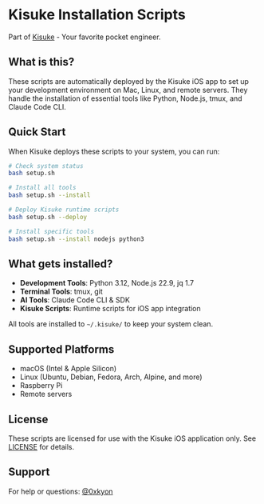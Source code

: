 # Kisuke Installation Scripts

Part of [Kisuke](https://kisuke.dev) - Your favorite pocket engineer.

## What is this?

These scripts are automatically deployed by the Kisuke iOS app to set up your development environment on Mac, Linux, and remote servers. They handle the installation of essential tools like Python, Node.js, tmux, and Claude Code CLI.

## Quick Start

When Kisuke deploys these scripts to your system, you can run:

```bash
# Check system status
bash setup.sh

# Install all tools
bash setup.sh --install

# Deploy Kisuke runtime scripts
bash setup.sh --deploy

# Install specific tools
bash setup.sh --install nodejs python3
```

## What gets installed?

- **Development Tools**: Python 3.12, Node.js 22.9, jq 1.7
- **Terminal Tools**: tmux, git
- **AI Tools**: Claude Code CLI & SDK
- **Kisuke Scripts**: Runtime scripts for iOS app integration

All tools are installed to `~/.kisuke/` to keep your system clean.

## Supported Platforms

- macOS (Intel & Apple Silicon)
- Linux (Ubuntu, Debian, Fedora, Arch, Alpine, and more)
- Raspberry Pi
- Remote servers

## License

These scripts are licensed for use with the Kisuke iOS application only. See [LICENSE](LICENSE) for details.

## Support

For help or questions: [@0xkyon](https://x.com/0xkyon)